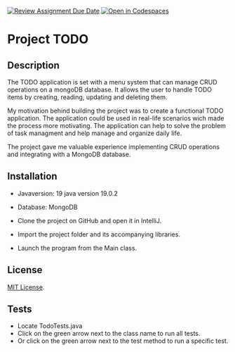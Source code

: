 [![Review Assignment Due Date](https://classroom.github.com/assets/deadline-readme-button-24ddc0f5d75046c5622901739e7c5dd533143b0c8e959d652212380cedb1ea36.svg)](https://classroom.github.com/a/MYVtI0hB)
[![Open in Codespaces](https://classroom.github.com/assets/launch-codespace-7f7980b617ed060a017424585567c406b6ee15c891e84e1186181d67ecf80aa0.svg)](https://classroom.github.com/open-in-codespaces?assignment_repo_id=11359582)
# Project TODO

## Description
The TODO application is set with a menu system that can manage CRUD operations on a mongoDB database. It allows the user to handle TODO items by creating, reading, updating and deleting them. 

My motivation behind building the project was to create a functional TODO application. The application could be used in real-life scenarios wich made the process more motivating. 
The application can help to solve the problem of task managment and help manage and organize daily life.

The project gave me valuable experience implementing CRUD operations and integrating with a MongoDB database. 

## Installation
+ Javaversion: 19 java version 19.0.2
+ Database: MongoDB
  
+ Clone the project on GitHub and open it in IntelliJ.
+ Import the project folder and its accompanying libraries.
+ Launch the program from the Main class.
  
## License

[MIT License](https://choosealicense.com/licenses/mit/).

## Tests

+ Locate TodoTests.java
+ Click on the green arrow next to the class name to run all tests.
+ Or click on the green arrow next to the test method to run a specific test.


